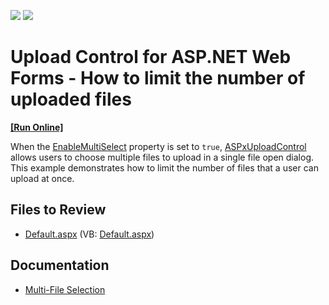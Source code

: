 <!-- default badges list -->
[![](https://img.shields.io/badge/Open_in_DevExpress_Support_Center-FF7200?style=flat-square&logo=DevExpress&logoColor=white)](https://supportcenter.devexpress.com/ticket/details/E4552)
[![](https://img.shields.io/badge/📖_How_to_use_DevExpress_Examples-e9f6fc?style=flat-square)](https://docs.devexpress.com/GeneralInformation/403183)
<!-- default badges end -->

# Upload Control for ASP.NET Web Forms - How to limit the number of uploaded files
<!-- run online -->
**[[Run Online]](https://codecentral.devexpress.com/e4552/)**
<!-- run online end -->

When the [EnableMultiSelect](https://docs.devexpress.com/AspNet/DevExpress.Web.UploadAdvancedModeSettings.EnableMultiSelect) property is set to `true`, [ASPxUploadControl](https://docs.devexpress.com/AspNet/DevExpress.Web.ASPxUploadControl) allows users to choose multiple files to upload in a single file open dialog. This example demonstrates how to limit the number of files that a user can upload at once.

## Files to Review

* [Default.aspx](./CS/WebSite/Default.aspx) (VB: [Default.aspx](./VB/WebSite/Default.aspx))

## Documentation

* [Multi-File Selection](https://docs.devexpress.com/AspNet/10653/components/file-management/file-upload/concepts/multi-file-selection)
